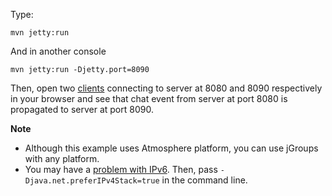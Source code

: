 Type:

```
mvn jetty:run
```

And in another console

```
mvn jetty:run -Djetty.port=8090
```

Then, open two [clients](http://jsbin.com/ditewo/1/watch?js,console) connecting to server at 8080 and 8090 respectively in your browser and see that chat event from server at port 8080 is propagated to server at port 8090.

**Note**

* Although this example uses Atmosphere platform, you can use jGroups with any platform.
* You may have a [problem with IPv6](http://jgroups.org/manual/index.html#IPv6Issues). Then, pass `-Djava.net.preferIPv4Stack=true` in the command line.
